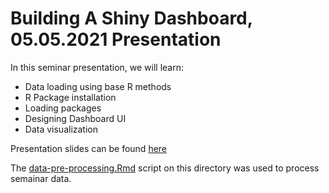# Building A Shiny Dashboard, 05.05.2021 Presentation

In this seminar presentation, we will learn:  

- Data loading using base R methods  
- R Package installation  
- Loading packages  
- Designing Dashboard UI  
- Data visualization  

Presentation slides can be found [here](https://docs.google.com/presentation/d/1yC38o4fpBBySSB39vUHoEB8McxPIBww7rKcqYVONPYg/edit?usp=sharing)

The [data-pre-processing.Rmd](data-pre-processing.Rmd) script on this directory was used to process semainar data.
